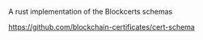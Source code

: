 A rust implementation of the Blockcerts schemas

https://github.com/blockchain-certificates/cert-schema